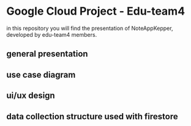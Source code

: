# Google Cloud Project - Edu-team4
in this repository you will find the presentation of NoteAppKepper, developed by edu-team4 members.
## general presentation
## use case diagram
## ui/ux design
## data collection structure used with firestore




